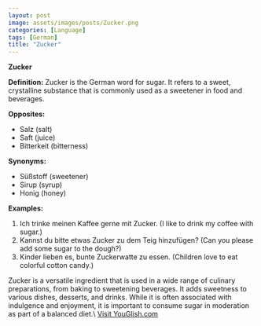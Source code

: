 ```yaml
---
layout: post
image: assets/images/posts/Zucker.png
categories: [Language]
tags: [German]
title: "Zucker"
---
```


**Zucker**

**Definition:**
Zucker is the German word for sugar. It refers to a sweet, crystalline substance that is commonly used as a sweetener in food and beverages. 

**Opposites:**
- Salz (salt)
- Saft (juice)
- Bitterkeit (bitterness)

**Synonyms:**
- Süßstoff (sweetener)
- Sirup (syrup)
- Honig (honey)

**Examples:**
1. Ich trinke meinen Kaffee gerne mit Zucker. (I like to drink my coffee with sugar.)
2. Kannst du bitte etwas Zucker zu dem Teig hinzufügen? (Can you please add some sugar to the dough?)
3. Kinder lieben es, bunte Zuckerwatte zu essen. (Children love to eat colorful cotton candy.)

Zucker is a versatile ingredient that is used in a wide range of culinary preparations, from baking to sweetening beverages. It adds sweetness to various dishes, desserts, and drinks. While it is often associated with indulgence and enjoyment, it is important to consume sugar in moderation as part of a balanced diet.\ <a id="yg-widget-0" class="youglish-widget" data-query="Zucker" data-lang="german" data-components="8412" data-auto-start="0" data-bkg-color="theme_light" data-title="How%20to%20pronounce%20Zucker%20in%20German"  rel="nofollow" href="https://youglish.com">Visit YouGlish.com</a><script async src="https://youglish.com/public/emb/widget.js" charset="utf-8"></script>